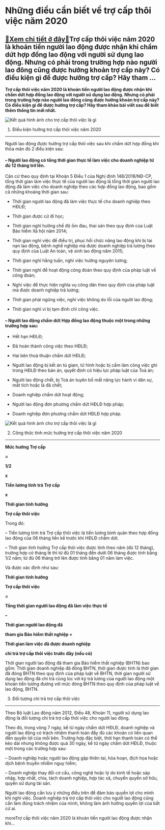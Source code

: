 Những điều cần biết về trợ cấp thôi việc năm 2020
=================================================

[:gift:Xem chi tiết ở đây:gift:](https://hddtvn.com/nhung-dieu-can-biet-ve-tro-cap-thoi-viec-nam-2020/)Trợ cấp thôi việc năm 2020 là khoản tiền người lao động được nhận khi chấm dứt hợp đồng lao động với người sử dụng lao động. Nhưng có phải trong trường hợp nào người lao đông cũng được hưởng khoản trợ cấp này? Có điều kiện gì để được hưởng trợ cấp? Hãy tham …
-------------------------------------------------------------------------------------------------------------------------------------------------------------------------------------------------------------------------------------------------------------------

**Trợ cấp thôi việc năm 2020 là khoản tiền người lao động được nhận khi chấm dứt hợp đồng lao động với người sử dụng lao động. Nhưng có phải trong trường hợp nào người lao đông cũng được hưởng khoản trợ cấp này? Có điều kiện gì để được hưởng trợ cấp? Hãy tham khảo bài viết sau để biết thêm thông tin mới nhất.**


![Kết quả hình ảnh cho trợ cấp thôi việc là gì](https://hddtvn.com/wp-content/uploads/2021/01/dieu-kien-huong-tro-cap-thoi-viec-la-gi.jpg)


1. Điều kiện hưởng trợ cấp thôi việc năm 2020
---------------------------------------------


Người lao động được hưởng trợ cấp thôi việc sau khi chấm dứt hợp đồng khi thỏa mãn đủ 2 điều kiện sau:


#### **– Người lao động có tổng thời gian thực tế làm việc cho doanh nghiệp từ đủ 12 tháng trở lên.**


Căn cứ theo quy định tại Khoản 5 Điều 1 của Nghị định 148/2018/NĐ-CP, tổng thời gian làm việc thực tế của người lao động là tổng thời gian người lao động đã làm việc cho doanh nghiệp theo các hợp đồng lao động, bao gồm cả những khoảng thời gian sau:




* Thời gian người lao động đã làm việc thực tế cho doanh nghiệp theo HĐLĐ;

* Thời gian được cử đi học;

* Thời gian nghỉ hưởng chế độ ốm đau, thai sản theo quy định của Luật Bảo hiểm Xã hội năm 2014;

* Thời gian nghỉ việc để điều trị, phục hồi chức năng lao động khi bị tai nạn lao động, bệnh nghề nghiệp mà được doanh nghiệp trả lương theo quy định của Luật An toàn, vệ sinh lao động năm 2015;

* Thời gian nghỉ hằng tuần, nghỉ việc hưởng nguyên lương;

* Thời gian nghỉ để hoạt động công đoàn theo quy định của pháp luật về công đoàn;

* Nghỉ việc để thực hiện nghĩa vụ công dân theo quy định của pháp luật mà được doanh nghiệp trả lương;

* Thời gian phải ngừng việc, nghỉ việc không do lỗi của người lao động;

* Thời gian nghỉ vì bị tạm đình chỉ công việc.



#### **– Người lao động chấm dứt Hợp đồng lao động thuộc một trong những trường hợp sau:**




* Hết hạn HĐLĐ;

* Đã hoàn thành công việc theo HĐLĐ;

* Hai bên thoả thuận chấm dứt HĐLĐ;

* Người lao động bị kết án tù giam, tử hình hoặc bị cấm làm công việc ghi trong HĐLĐ theo bản án, quyết định có hiệu lực pháp luật của Toà án;

* Người lao động chết, bị Toà án tuyên bố mất năng lực hành vi dân sự, mất tích hoặc là đã chết;

* Doanh nghiệp chấm dứt hoạt động;

* Người lao động đơn phương chấm dứt HĐLĐ hợp pháp;

* Doanh nghiệp đơn phương chấm dứt HĐLĐ hợp pháp.



![Kết quả hình ảnh cho trợ cấp thôi việc là gì](https://hddtvn.com/wp-content/uploads/2021/01/tro-cap-thoi-viec.jpg)


2. Công thức tính mức hưởng trợ cấp thôi việc năm 2020
------------------------------------------------------






**Mức hưởng Trợ cấp**




**=**




**1/2**




**x**




**Tiền lương tính trả Trợ cấp**




**x**




**Thời gian tính hưởng**  

**Trợ cấp thôi việc**






Trong đó:


– Tiền lương tính trả Trợ cấp thôi việc là tiền lương bình quân theo hợp đồng lao động của 06 tháng liền kề trước khi HĐLĐ chấm dứt.


– Thời gian tính hưởng Trợ cấp thôi việc được tính theo năm (đủ 12 tháng), trường hợp có tháng lẻ thì từ đủ 01 tháng đến dưới 06 tháng được tính bằng 1/2 năm; từ đủ 06 tháng trở lên được tính bằng 01 năm làm việc.


Và được xác định như sau:






**Thời gian tính hưởng**  

**Trợ cấp thôi việc**




**=**




**Tổng thời gian người lao động đã làm việc thực tế**




**–**




**Thời gian người lao động đã**  

**tham gia Bảo hiểm thất nghiệp +**  

**Thời gian làm việc đã được doanh nghiệp**  

**chi trả trợ cấp thôi việc trước đây (nếu có)**






Thời gian người lao động đã tham gia Bảo hiểm thất nghiệp (BHTN) bao gồm: Thời gian doanh nghiệp đã đóng BHTN, thời gian được tính là thời gian đã đóng BHTN theo quy định của pháp luật về BHTN, thời gian người sử dụng lao động đã chi trả cùng lúc với kỳ trả lương của người lao động một khoản tiền tương đương với mức đóng BHTN theo quy định của pháp luật về lao động, BHTN.


3. Đối tượng chi trả trợ cấp thôi việc
--------------------------------------


Theo Bộ luật Lao động năm 2012, Điều 48, Khoản 11, người sử dụng lao động là đối tượng chi trả trợ cấp thôi việc cho người lao động.


Theo đó, trong vòng 7 ngày, kể từ ngày chấm dứt HĐLĐ, doanh nghiệp và người lao động có trách nhiệm thanh toán đầy đủ các khoản có liên quan đến quyền lợi của mỗi bên. Trường hợp đặc biệt, thời hạn thanh toán có thể kéo dài nhưng không được quá 30 ngày, kể từ ngày chấm dứt HĐLĐ, thuộc một trong các trường hợp sau:


– Doanh nghiệp hoặc người lao động gặp thiên tai, hỏa hoạn, địch họa hoặc dịch bệnh truyền nhiễm nguy hiểm;


– Doanh nghiệp thay đổi cơ cấu, công nghệ hoặc lý do kinh tế hoặc sáp nhập, hợp nhất, chia, tách doanh nghiệp, hợp tác xã, chuyển quyền sở hữu, quyền sử dụng tài sản.


Người lao động cần lưu ý những điều trên để đảm bảo quyền lợi cho mình khi nghỉ việc. Doanh nghiệp trả trợ cấp thôi việc cho người lao động cũng cần làm đúng trách nhiệm của mình, không làm ảnh hưởng quyền lợi của bất cứ ai.


moreTrợ cấp thôi việc năm 2020 là khoản tiền người lao động được nhận khi…

